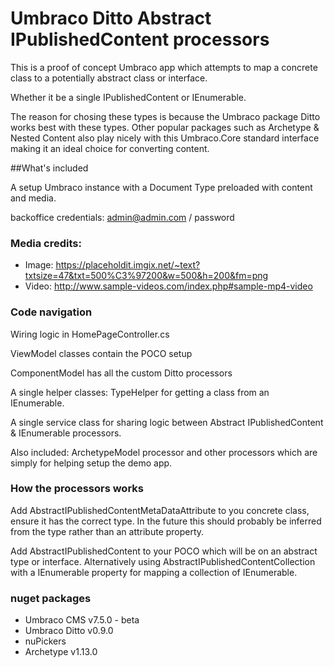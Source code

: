 # Umbraco Ditto Abstract IPublishedContent processors

This is a proof of concept Umbraco app which attempts to map a concrete class to a potentially abstract class or interface.

Whether it be a single IPublishedContent or IEnumerable<IPublishedContent>.

The reason for chosing these types is because the Umbraco package Ditto works best with these types. Other popular packages such as Archetype & Nested Content also play nicely with this Umbraco.Core standard interface making it an ideal choice for converting content.

##What's included

A setup Umbraco instance with a Document Type preloaded with content and media.

backoffice credentials: admin@admin.com / password

### Media credits:

* Image: https://placeholdit.imgix.net/~text?txtsize=47&txt=500%C3%97200&w=500&h=200&fm=png
* Video: http://www.sample-videos.com/index.php#sample-mp4-video

### Code navigation

Wiring logic in HomePageController.cs

ViewModel classes contain the POCO setup

ComponentModel has all the custom Ditto processors

A single helper classes: TypeHelper for getting a class from an IEnumerable<T>.

A single service class for sharing logic between Abstract IPublishedContent & IEnumerable<IPublishedContent> processors.

Also included: ArchetypeModel processor and other processors which are simply for helping setup the demo app.


### How the processors works

Add AbstractIPublishedContentMetaDataAttribute to you concrete class, ensure it has the correct type. In the future this should probably be inferred from the type rather than an attribute property.

Add AbstractIPublishedContent to your POCO which will be on an abstract type or interface. Alternatively using AbstractIPublishedContentCollection with a IEnumerable<T> property for mapping a collection of IEnumerable<IPublishedContent>.


### nuget packages

* Umbraco CMS v7.5.0 - beta
* Umbraco Ditto v0.9.0
* nuPickers
* Archetype v1.13.0
